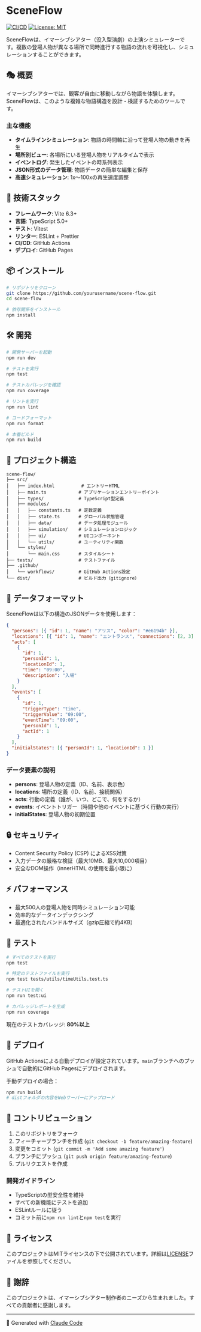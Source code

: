 # SceneFlow

[![CI/CD](https://github.com/yourusername/scene-flow/actions/workflows/ci.yml/badge.svg)](https://github.com/yourusername/scene-flow/actions/workflows/ci.yml)
[![License: MIT](https://img.shields.io/badge/License-MIT-yellow.svg)](https://opensource.org/licenses/MIT)

SceneFlowは、イマーシブシアター（没入型演劇）の上演シミュレーターです。複数の登場人物が異なる場所で同時進行する物語の流れを可視化し、シミュレーションすることができます。

## 🎭 概要

イマーシブシアターでは、観客が自由に移動しながら物語を体験します。SceneFlowは、このような複雑な物語構造を設計・検証するためのツールです。

### 主な機能

- **タイムラインシミュレーション**: 物語の時間軸に沿って登場人物の動きを再生
- **場所別ビュー**: 各場所にいる登場人物をリアルタイムで表示
- **イベントログ**: 発生したイベントの時系列表示
- **JSON形式のデータ管理**: 物語データの簡単な編集と保存
- **高速シミュレーション**: 1x〜100xの再生速度調整

## 🚀 技術スタック

- **フレームワーク**: Vite 6.3+
- **言語**: TypeScript 5.0+
- **テスト**: Vitest
- **リンター**: ESLint + Prettier
- **CI/CD**: GitHub Actions
- **デプロイ**: GitHub Pages

## 📦 インストール

```bash
# リポジトリをクローン
git clone https://github.com/yourusername/scene-flow.git
cd scene-flow

# 依存関係をインストール
npm install
```

## 🛠️ 開発

```bash
# 開発サーバーを起動
npm run dev

# テストを実行
npm test

# テストカバレッジを確認
npm run coverage

# リントを実行
npm run lint

# コードフォーマット
npm run format

# 本番ビルド
npm run build
```

## 📐 プロジェクト構造

```
scene-flow/
├── src/
│   ├── index.html          # エントリーHTML
│   ├── main.ts            # アプリケーションエントリーポイント
│   ├── types/             # TypeScript型定義
│   ├── modules/
│   │   ├── constants.ts   # 定数定義
│   │   ├── state.ts       # グローバル状態管理
│   │   ├── data/          # データ処理モジュール
│   │   ├── simulation/    # シミュレーションロジック
│   │   ├── ui/            # UIコンポーネント
│   │   └── utils/         # ユーティリティ関数
│   └── styles/
│       └── main.css       # スタイルシート
├── tests/                 # テストファイル
├── .github/
│   └── workflows/         # GitHub Actions設定
└── dist/                  # ビルド出力（gitignore）
```

## 📝 データフォーマット

SceneFlowは以下の構造のJSONデータを使用します：

```json
{
  "persons": [{ "id": 1, "name": "アリス", "color": "#e6194b" }],
  "locations": [{ "id": 1, "name": "エントランス", "connections": [2, 3] }],
  "acts": [
    {
      "id": 1,
      "personId": 1,
      "locationId": 1,
      "time": "09:00",
      "description": "入場"
    }
  ],
  "events": [
    {
      "id": 1,
      "triggerType": "time",
      "triggerValue": "09:00",
      "eventTime": "09:00",
      "personId": 1,
      "actId": 1
    }
  ],
  "initialStates": [{ "personId": 1, "locationId": 1 }]
}
```

### データ要素の説明

- **persons**: 登場人物の定義（ID、名前、表示色）
- **locations**: 場所の定義（ID、名前、接続関係）
- **acts**: 行動の定義（誰が、いつ、どこで、何をするか）
- **events**: イベントトリガー（時間や他のイベントに基づく行動の実行）
- **initialStates**: 登場人物の初期位置

## 🔒 セキュリティ

- Content Security Policy (CSP) によるXSS対策
- 入力データの厳格な検証（最大10MB、最大10,000項目）
- 安全なDOM操作（innerHTML の使用を最小限に）

## ⚡ パフォーマンス

- 最大500人の登場人物を同時シミュレーション可能
- 効率的なデータインデックシング
- 最適化されたバンドルサイズ（gzip圧縮で約4KB）

## 🧪 テスト

```bash
# すべてのテストを実行
npm test

# 特定のテストファイルを実行
npm test tests/utils/timeUtils.test.ts

# テストUIを開く
npm run test:ui

# カバレッジレポートを生成
npm run coverage
```

現在のテストカバレッジ: **80%以上**

## 🚀 デプロイ

GitHub Actionsによる自動デプロイが設定されています。`main`ブランチへのプッシュで自動的にGitHub Pagesにデプロイされます。

手動デプロイの場合：

```bash
npm run build
# distフォルダの内容をWebサーバーにアップロード
```

## 🤝 コントリビューション

1. このリポジトリをフォーク
2. フィーチャーブランチを作成 (`git checkout -b feature/amazing-feature`)
3. 変更をコミット (`git commit -m 'Add some amazing feature'`)
4. ブランチにプッシュ (`git push origin feature/amazing-feature`)
5. プルリクエストを作成

### 開発ガイドライン

- TypeScriptの型安全性を維持
- すべての新機能にテストを追加
- ESLintルールに従う
- コミット前に`npm run lint`と`npm test`を実行

## 📄 ライセンス

このプロジェクトはMITライセンスの下で公開されています。詳細は[LICENSE](LICENSE)ファイルを参照してください。

## 🙏 謝辞

このプロジェクトは、イマーシブシアター制作者のニーズから生まれました。すべての貢献者に感謝します。

---

🤖 Generated with [Claude Code](https://claude.ai/code)
